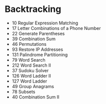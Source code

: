 # Backtracking
* 10 Regular Expression Matching
* 17 Letter Combinations of a Phone Number
* 22 Generate Parentheses
* 39 Combination Sum
* 46 Permutations
* 93 Restore IP Addresses
* 131 Palindrome Partitioning
* 79 Word Search
* 212 Word Search II
* 37 Sudoku Solver
* 126 Word Ladder II
* 127 Word Ladder
* 49 Group Anagrams
* 78 Subsets
* 40 Combination Sum II
